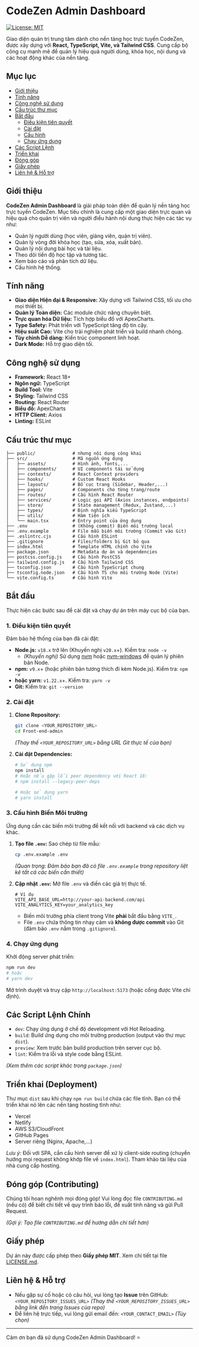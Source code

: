 # CodeZen Admin Dashboard

[![License: MIT](https://img.shields.io/badge/License-MIT-yellow.svg)](https://opensource.org/licenses/MIT)

<!-- Add other relevant badges here: Build Status, Coverage, etc. -->
<!-- Example: [![Build Status](https://travis-ci.org/your-username/your-repo.svg?branch=main)](https://travis-ci.org/your-username/your-repo) -->

Giao diện quản trị trung tâm dành cho nền tảng học trực tuyến CodeZen, được xây dựng với **React, TypeScript, Vite, và Tailwind CSS**. Cung cấp bộ công cụ mạnh mẽ để quản lý hiệu quả người dùng, khóa học, nội dung và các hoạt động khác của nền tảng.

## Mục lục

- [Giới thiệu](#giới-thiệu)
- [Tính năng](#tính-năng)
- [Công nghệ sử dụng](#công-nghệ-sử-dụng)
- [Cấu trúc thư mục](#cấu-trúc-thư-mục)
- [Bắt đầu](#bắt-đầu)
  - [Điều kiện tiên quyết](#1-điều-kiện-tiên-quyết)
  - [Cài đặt](#2-cài-đặt)
  - [Cấu hình](#3-cấu-hình-biến-môi-trường)
  - [Chạy ứng dụng](#4-chạy-ứng-dụng)
- [Các Script Lệnh](#các-script-lệnh-chính)
- [Triển khai](#triển-khai-deployment)
- [Đóng góp](#đóng-góp-contributing)
- [Giấy phép](#giấy-phép)
- [Liên hệ & Hỗ trợ](#liên-hệ--hỗ-trợ)

## Giới thiệu

**CodeZen Admin Dashboard** là giải pháp toàn diện để quản lý nền tảng học trực tuyến CodeZen. Mục tiêu chính là cung cấp một giao diện trực quan và hiệu quả cho quản trị viên và người điều hành nội dung thực hiện các tác vụ như:

- Quản lý người dùng (học viên, giảng viên, quản trị viên).
- Quản lý vòng đời khóa học (tạo, sửa, xóa, xuất bản).
- Quản lý nội dung bài học và tài liệu.
- Theo dõi tiến độ học tập và tương tác.
- Xem báo cáo và phân tích dữ liệu.
- Cấu hình hệ thống.

## Tính năng

- **Giao diện Hiện đại & Responsive:** Xây dựng với Tailwind CSS, tối ưu cho mọi thiết bị.
- **Quản lý Toàn diện:** Các module chức năng chuyên biệt.
- **Trực quan hóa Dữ liệu:** Tích hợp biểu đồ với ApexCharts.
- **Type Safety:** Phát triển với TypeScript tăng độ tin cậy.
- **Hiệu suất Cao:** Vite cho trải nghiệm phát triển và build nhanh chóng.
- **Tùy chỉnh Dễ dàng:** Kiến trúc component linh hoạt.
- **Dark Mode:** Hỗ trợ giao diện tối.

## Công nghệ sử dụng

- **Framework:** React 18+
- **Ngôn ngữ:** TypeScript
- **Build Tool:** Vite
- **Styling:** Tailwind CSS
- **Routing:** React Router
- **Biểu đồ:** ApexCharts
- **HTTP Client:** Axios
- **Linting:** ESLint

## Cấu trúc thư mục

```text
├── public/              # nhưng nội dung công khai
├── src/                 # Mã nguồn ứng dụng
│   ├── assets/          # Hình ảnh, fonts,...
│   ├── components/      # UI components tái sử dụng
│   ├── contexts/        # React Context providers
│   ├── hooks/           # Custom React Hooks
│   ├── layouts/         # Bố cục trang (Sidebar, Header,...)
│   ├── pages/           # Components cho từng trang/route
│   ├── routes/          # Cấu hình React Router
│   ├── services/        # Logic gọi API (Axios instances, endpoints)
│   ├── store/           # State management (Redux, Zustand,...)
│   ├── types/           # Định nghĩa kiểu TypeScript
│   ├── utils/           # Hàm tiện ích
│   └── main.tsx         # Entry point của ứng dụng
├── .env                 # (Không commit) Biến môi trường local
├── .env.example         # File mẫu biến môi trường (Commit vào Git)
├── .eslintrc.cjs        # Cấu hình ESLint
├── .gitignore           # Files/folders bị Git bỏ qua
├── index.html           # Template HTML chính cho Vite
├── package.json         # Metadata dự án và dependencies
├── postcss.config.js    # Cấu hình PostCSS
├── tailwind.config.js   # Cấu hình Tailwind CSS
├── tsconfig.json        # Cấu hình TypeScript chung
├── tsconfig.node.json   # Cấu hình TS cho môi trường Node (Vite)
└── vite.config.ts       # Cấu hình Vite
```
## Bắt đầu

Thực hiện các bước sau để cài đặt và chạy dự án trên máy cục bộ của bạn.

### 1. Điều kiện tiên quyết

Đảm bảo hệ thống của bạn đã cài đặt:

- **Node.js:** `v18.x` trở lên (Khuyến nghị `v20.x`+). Kiểm tra: `node -v`
  - _(Khuyến nghị)_ Sử dụng [nvm](https://github.com/nvm-sh/nvm) hoặc [nvm-windows](https://github.com/coreybutler/nvm-windows) để quản lý phiên bản Node.
- **npm:** `v9.x`+ (hoặc phiên bản tương thích đi kèm Node.js). Kiểm tra: `npm -v`
- **hoặc yarn:** `v1.22.x`+. Kiểm tra: `yarn -v`
- **Git:** Kiểm tra: `git --version`

### 2. Cài đặt

1.  **Clone Repository:**

    ```bash
    git clone <YOUR_REPOSITORY_URL>
    cd Front-end-admin
    ```

    _(Thay thế `<YOUR_REPOSITORY_URL>` bằng URL Git thực tế của bạn)_

2.  **Cài đặt Dependencies:**

    ```bash
    # Sử dụng npm
    npm install
    # Hoặc nếu gặp lỗi peer dependency với React 18:
    # npm install --legacy-peer-deps

    # Hoặc sử dụng yarn
    # yarn install
    ```

### 3. Cấu hình Biến Môi trường

Ứng dụng cần các biến môi trường để kết nối với backend và các dịch vụ khác.

1.  **Tạo file `.env`:** Sao chép từ file mẫu:

    ```bash
    cp .env.example .env
    ```

    _(Quan trọng: Đảm bảo bạn đã có file `.env.example` trong repository liệt kê tất cả các biến cần thiết)_

2.  **Cập nhật `.env`:** Mở file `.env` và điền các giá trị thực tế.
    ```dotenv
    # Ví dụ
    VITE_API_BASE_URL=http://your-api-backend.com/api
    VITE_ANALYTICS_KEY=your_analytics_key
    ```
    - Biến môi trường phía client trong Vite **phải** bắt đầu bằng `VITE_`.
    - File `.env` chứa thông tin nhạy cảm và **không được commit** vào Git (đảm bảo `.env` nằm trong `.gitignore`).

### 4. Chạy ứng dụng

Khởi động server phát triển:

```bash
npm run dev
# hoặc
# yarn dev
```

Mở trình duyệt và truy cập `http://localhost:5173` (hoặc cổng được Vite chỉ định).

## Các Script Lệnh Chính

- `dev`: Chạy ứng dụng ở chế độ development với Hot Reloading.
- `build`: Build ứng dụng cho môi trường production (output vào thư mục `dist`).
- `preview`: Xem trước bản build production trên server cục bộ.
- `lint`: Kiểm tra lỗi và style code bằng ESLint.

_(Xem thêm các script khác trong `package.json`)_

## Triển khai (Deployment)

Thư mục `dist` sau khi chạy `npm run build` chứa các file tĩnh. Bạn có thể triển khai nó lên các nền tảng hosting tĩnh như:

- Vercel
- Netlify
- AWS S3/CloudFront
- GitHub Pages
- Server riêng (Nginx, Apache,...)

_Lưu ý:_ Đối với SPA, cần cấu hình server để xử lý client-side routing (chuyển hướng mọi request không khớp file về `index.html`). Tham khảo tài liệu của nhà cung cấp hosting.

## Đóng góp (Contributing)

Chúng tôi hoan nghênh mọi đóng góp! Vui lòng đọc file `CONTRIBUTING.md` (nếu có) để biết chi tiết về quy trình báo lỗi, đề xuất tính năng và gửi Pull Request.

_(Gợi ý: Tạo file `CONTRIBUTING.md` để hướng dẫn chi tiết hơn)_

## Giấy phép

Dự án này được cấp phép theo **Giấy phép MIT**. Xem chi tiết tại file [LICENSE.md](./LICENSE.md).

## Liên hệ & Hỗ trợ

- Nếu gặp sự cố hoặc có câu hỏi, vui lòng tạo **Issue** trên GitHub: `<YOUR_REPOSITORY_ISSUES_URL>`
  _(Thay thế `<YOUR_REPOSITORY_ISSUES_URL>` bằng link đến trang Issues của repo)_
- Để liên hệ trực tiếp, vui lòng gửi email đến: `<YOUR_CONTACT_EMAIL>` _(Tùy chọn)_

---

Cảm ơn bạn đã sử dụng CodeZen Admin Dashboard! ⭐
